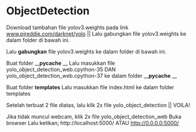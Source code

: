 # ObjectDetection
Download tambahan file yolov3.weights pada link www.pjreddie.com/darknet/yolo 
|| Lalu gabungkan file yolov3.weights ke dalam folder di bawah ini. 

Lalu __gabungkan__ file yolov3.weights ke dalam folder di bawah ini. 

Buat folder ______pycache____ __
Lalu masukkan file yolo_object_detection_web.cpython-35 DAN yolo_object_detection_web.cpython-37 ke dalam folder ______pycache____ __

Buat folder __templates__
Lalu masukkan file index.html ke dalam folder templates

Setelah terbuat 2 file diatas, lalu klik 2x file yolo_object_detection
|| VOILA! 

Jika tidak muncul webcam, klik 2x file yolo_object_detection_web
Buka browser
Lalu ketikan; http://localhost:5000/
ATAU
http://0.0.0.0:5000/
